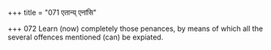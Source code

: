 +++
title = "071 एतान्य् एनांसि"

+++
072	Learn (now) completely those penances, by means of which all the several offences mentioned (can) be expiated.